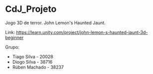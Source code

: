 # CdJ_Projeto
Jogo 3D de terror.
John Lemon's Haunted Jaunt.

Link: https://learn.unity.com/project/john-lemon-s-haunted-jaunt-3d-beginner

Grupo:
- Tiago Silva - 20028
- Diogo Silva - 38716
- Rúben Machado - 38237
